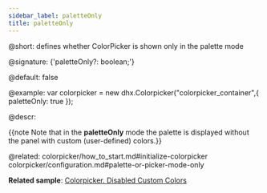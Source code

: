 ```yaml
---
sidebar_label: paletteOnly
title: paletteOnly
---          
```


@short: defines whether ColorPicker is shown only in the palette mode

@signature: {'paletteOnly?: boolean;'}

@default: false

@example: 
var colorpicker = new dhx.Colorpicker("colorpicker_container",{
	paletteOnly: true
});



@descr: 

{{note Note that in the **paletteOnly** mode the palette is displayed without the panel with custom (user-defined) colors.}}

@related: colorpicker/how_to_start.md#initialize-colorpicker
colorpicker/configuration.md#palette-or-picker-mode-only

**Related sample**: [Colorpicker. Disabled Custom Colors](https://snippet.dhtmlx.com/3d75mz19)
